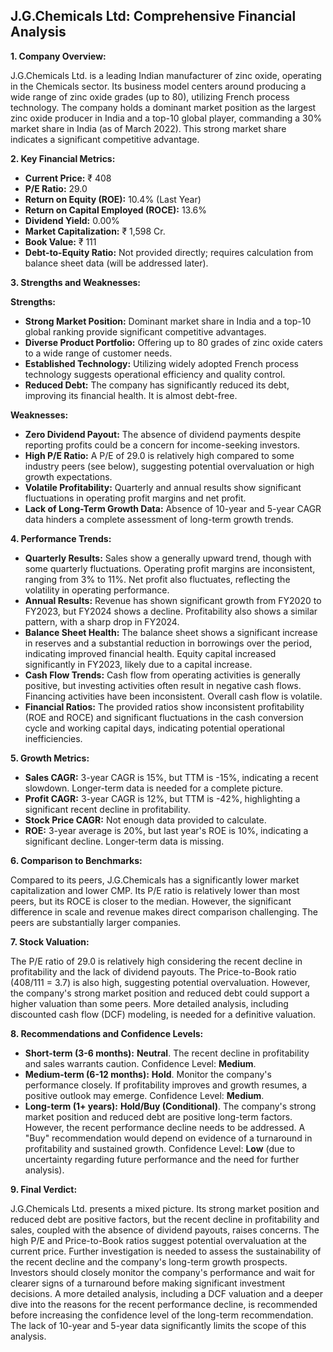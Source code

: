 ## J.G.Chemicals Ltd: Comprehensive Financial Analysis

**1. Company Overview:**

J.G.Chemicals Ltd. is a leading Indian manufacturer of zinc oxide, operating in the Chemicals sector.  Its business model centers around producing a wide range of zinc oxide grades (up to 80), utilizing French process technology.  The company holds a dominant market position as the largest zinc oxide producer in India and a top-10 global player, commanding a 30% market share in India (as of March 2022). This strong market share indicates a significant competitive advantage.

**2. Key Financial Metrics:**

* **Current Price:** ₹ 408
* **P/E Ratio:** 29.0
* **Return on Equity (ROE):** 10.4% (Last Year)
* **Return on Capital Employed (ROCE):** 13.6%
* **Dividend Yield:** 0.00%
* **Market Capitalization:** ₹ 1,598 Cr.
* **Book Value:** ₹ 111
* **Debt-to-Equity Ratio:**  Not provided directly; requires calculation from balance sheet data (will be addressed later).


**3. Strengths and Weaknesses:**

**Strengths:**

* **Strong Market Position:**  Dominant market share in India and a top-10 global ranking provide significant competitive advantages.
* **Diverse Product Portfolio:** Offering up to 80 grades of zinc oxide caters to a wide range of customer needs.
* **Established Technology:** Utilizing widely adopted French process technology suggests operational efficiency and quality control.
* **Reduced Debt:** The company has significantly reduced its debt, improving its financial health.  It is almost debt-free.

**Weaknesses:**

* **Zero Dividend Payout:** The absence of dividend payments despite reporting profits could be a concern for income-seeking investors.
* **High P/E Ratio:** A P/E of 29.0 is relatively high compared to some industry peers (see below), suggesting potential overvaluation or high growth expectations.
* **Volatile Profitability:** Quarterly and annual results show significant fluctuations in operating profit margins and net profit.
* **Lack of Long-Term Growth Data:**  Absence of 10-year and 5-year CAGR data hinders a complete assessment of long-term growth trends.


**4. Performance Trends:**

* **Quarterly Results:** Sales show a generally upward trend, though with some quarterly fluctuations. Operating profit margins are inconsistent, ranging from 3% to 11%. Net profit also fluctuates, reflecting the volatility in operating performance.
* **Annual Results:**  Revenue has shown significant growth from FY2020 to FY2023, but FY2024 shows a decline.  Profitability also shows a similar pattern, with a sharp drop in FY2024.
* **Balance Sheet Health:** The balance sheet shows a significant increase in reserves and a substantial reduction in borrowings over the period, indicating improved financial health.  Equity capital increased significantly in FY2023, likely due to a capital increase.
* **Cash Flow Trends:** Cash flow from operating activities is generally positive, but investing activities often result in negative cash flows.  Financing activities have been inconsistent.  Overall cash flow is volatile.
* **Financial Ratios:**  The provided ratios show inconsistent profitability (ROE and ROCE) and significant fluctuations in the cash conversion cycle and working capital days, indicating potential operational inefficiencies.

**5. Growth Metrics:**

* **Sales CAGR:** 3-year CAGR is 15%, but TTM is -15%, indicating a recent slowdown.  Longer-term data is needed for a complete picture.
* **Profit CAGR:** 3-year CAGR is 12%, but TTM is -42%, highlighting a significant recent decline in profitability.
* **Stock Price CAGR:** Not enough data provided to calculate.
* **ROE:** 3-year average is 20%, but last year's ROE is 10%, indicating a significant decline.  Longer-term data is missing.

**6. Comparison to Benchmarks:**

Compared to its peers, J.G.Chemicals has a significantly lower market capitalization and lower CMP.  Its P/E ratio is relatively lower than most peers, but its ROCE is closer to the median.  However, the significant difference in scale and revenue makes direct comparison challenging.  The peers are substantially larger companies.

**7. Stock Valuation:**

The P/E ratio of 29.0 is relatively high considering the recent decline in profitability and the lack of dividend payouts. The Price-to-Book ratio (408/111 = 3.7) is also high, suggesting potential overvaluation.  However, the company's strong market position and reduced debt could support a higher valuation than some peers.  More detailed analysis, including discounted cash flow (DCF) modeling, is needed for a definitive valuation.

**8. Recommendations and Confidence Levels:**

* **Short-term (3-6 months):** **Neutral**. The recent decline in profitability and sales warrants caution.  Confidence Level: **Medium**.
* **Medium-term (6-12 months):** **Hold**.  Monitor the company's performance closely.  If profitability improves and growth resumes, a positive outlook may emerge. Confidence Level: **Medium**.
* **Long-term (1+ years):** **Hold/Buy (Conditional)**. The company's strong market position and reduced debt are positive long-term factors.  However, the recent performance decline needs to be addressed.  A "Buy" recommendation would depend on evidence of a turnaround in profitability and sustained growth. Confidence Level: **Low** (due to uncertainty regarding future performance and the need for further analysis).

**9. Final Verdict:**

J.G.Chemicals Ltd. presents a mixed picture.  Its strong market position and reduced debt are positive factors, but the recent decline in profitability and sales, coupled with the absence of dividend payouts, raises concerns.  The high P/E and Price-to-Book ratios suggest potential overvaluation at the current price.  Further investigation is needed to assess the sustainability of the recent decline and the company's long-term growth prospects.  Investors should closely monitor the company's performance and wait for clearer signs of a turnaround before making significant investment decisions.  A more detailed analysis, including a DCF valuation and a deeper dive into the reasons for the recent performance decline, is recommended before increasing the confidence level of the long-term recommendation.  The lack of 10-year and 5-year data significantly limits the scope of this analysis.
